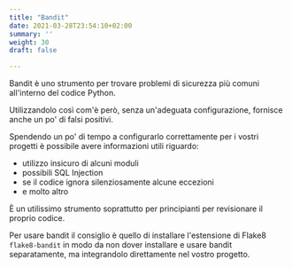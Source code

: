 ```yaml
---
title: "Bandit"
date: 2021-03-28T23:54:10+02:00
summary: ''
weight: 30
draft: false

---
```

Bandit è uno strumento per trovare problemi di sicurezza più comuni all'interno del codice Python.

Utilizzandolo così com'è però, senza un'adeguata configurazione, fornisce anche un po' di falsi positivi.

Spendendo un po' di tempo a configurarlo correttamente per i vostri progetti è possibile avere informazioni utili riguardo:

- utilizzo insicuro di alcuni moduli
- possibili SQL Injection
- se il codice ignora silenziosamente alcune eccezioni
- e molto altro

È un utilissimo strumento soprattutto per principianti per revisionare il proprio codice.

Per usare bandit il consiglio è quello di installare l'estensione di Flake8 `flake8-bandit` in modo da non dover installare e usare bandit separatamente, ma integrandolo direttamente nel vostro progetto.
